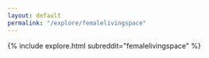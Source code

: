 ```yaml
---
layout: default
permalink: "/explore/femalelivingspace"
---
```


<link rel="stylesheet" type="text/css" href="/static/css/explore.css">
{% include explore.html subreddit="femalelivingspace" %}
